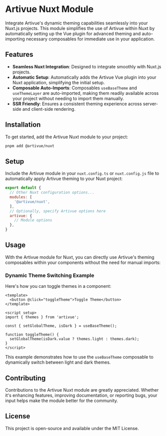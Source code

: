 # Artivue Nuxt Module

Integrate Artivue's dynamic theming capabilities seamlessly into your Nuxt.js projects. This module simplifies the use of Artivue within Nuxt by automatically setting up the Vue plugin for advanced theming and auto-importing necessary composables for immediate use in your application.

## Features

- **Seamless Nuxt Integration**: Designed to integrate smoothly with Nuxt.js projects.
- **Automatic Setup**: Automatically adds the Artivue Vue plugin into your Nuxt application, simplifying the initial setup.
- **Composable Auto-Imports**: Composables `useBaseTheme` and `useThemeLayer` are auto-imported, making them readily available across your project without needing to import them manually.
- **SSR Friendly**: Ensures a consistent theming experience across server-side and client-side rendering.

## Installation

To get started, add the Artivue Nuxt module to your project:

```bash
pnpm add @artivue/nuxt
```

## Setup

Include the Artivue module in your `nuxt.config.ts` or `nuxt.config.js` file to automatically apply Artivue theming to your Nuxt project:

```javascript
export default {
  // Other Nuxt configuration options...
  modules: [
    '@artivue/nuxt',
  ],
  // Optionally, specify Artivue options here
  artivue: {
    // Module options
  },
}
```

## Usage

With the Artivue module for Nuxt, you can directly use Artivue's theming composables within your components without the need for manual imports:

### Dynamic Theme Switching Example

Here's how you can toggle themes in a component:

```vue
<template>
  <button @click="toggleTheme">Toggle Theme</button>
</template>

<script setup>
import { themes } from 'artivue';

const { setGlobalTheme, isDark } = useBaseTheme();

function toggleTheme() {
  setGlobalTheme(isDark.value ? themes.light : themes.dark);
}
</script>
```

This example demonstrates how to use the `useBaseTheme` composable to dynamically switch between light and dark themes.

## Contributing

Contributions to the Artivue Nuxt module are greatly appreciated. Whether it's enhancing features, improving documentation, or reporting bugs, your input helps make the module better for the community.

## License

This project is open-source and available under the MIT License.
